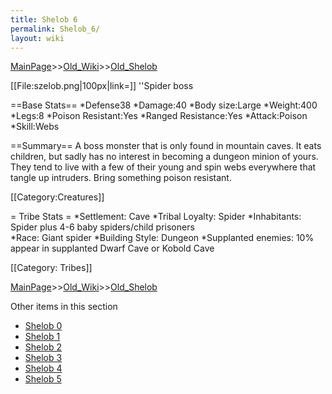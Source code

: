 ```yaml
---
title: Shelob 6
permalink: Shelob_6/
layout: wiki
---
```


[MainPage](/keeperrl_wiki/ "wikilink")>>[Old_Wiki](/keeperrl_wiki/Old_Wiki "wikilink")>>[Old_Shelob](/keeperrl_wiki/Old_Shelob "wikilink")

[[File:szelob.png|100px|link=]] ''Spider boss

==Base Stats==
*Defense38
*Damage:40
*Body size:Large
*Weight:400
*Legs:8
*Poison Resistant:Yes
*Ranged Resistance:Yes
*Attack:Poison
*Skill:Webs

==Summary==
A boss monster that is only found in mountain caves. It eats children, but sadly has no interest in becoming a dungeon minion of yours. They tend to live with a few of their young and spin webs everywhere that tangle up intruders. Bring something poison resistant.

[[Category:Creatures]]

= Tribe Stats =
*Settlement: Cave
*Tribal Loyalty: Spider 
*Inhabitants: Spider plus 4-6 baby spiders/child prisoners    
*Race: Giant spider 
*Building Style: Dungeon
*Supplanted enemies: 10% appear in supplanted Dwarf Cave or Kobold Cave
 
[[Category: Tribes]]

[MainPage](/keeperrl_wiki/ "wikilink")>>[Old_Wiki](/keeperrl_wiki/Old_Wiki "wikilink")>>[Old_Shelob](/keeperrl_wiki/Old_Shelob "wikilink")

Other items in this section
-    [Shelob 0](/keeperrl_wiki/Shelob_0 "wikilink")
-    [Shelob 1](/keeperrl_wiki/Shelob_1 "wikilink")
-    [Shelob 2](/keeperrl_wiki/Shelob_2 "wikilink")
-    [Shelob 3](/keeperrl_wiki/Shelob_3 "wikilink")
-    [Shelob 4](/keeperrl_wiki/Shelob_4 "wikilink")
-    [Shelob 5](/keeperrl_wiki/Shelob_5 "wikilink")
